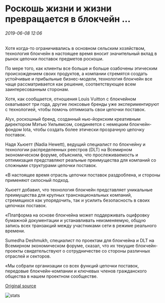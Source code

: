 # Роскошь жизни и жизни превращается в блокчейн ...

###### 2019-06-08 12:06

Хотя когда-то ограничивались в основном сельским хозяйством, технология блокчейн в настоящее время вносит значительный вклад в рынок цепочки поставок предметов роскоши.

По мере того, как клиенты все больше и больше озабочены этическим происхождением своих продуктов, а компании стремятся создать устойчивые и прибыльные бизнес-модели, технология блокчейн все чаще рассматривается как решение, соответствующее всем заинтересованным сторонам.

Хотя, как сообщается, отношения Louis Vuitton с блокчейном охватывают три года, другие люксовые бренды уже экспериментируют с технологией, чтобы помочь оптимизать свои цепочки поставок.

Alyx, роскошный бренд, созданный нью-йоркским креативным директором Мэтью Уильямсом, соединяется с немецким блокчейн-фондом Iota, чтобы создать более этически прозрачную цепочку поставок.

Надя Хьюетт (Nadia Hewett), ведущий специалист по блокчейну и технологии распределенных реестров (DLT) на Всемирном экономическом форуме, объяснила, что прослеживаемость и оптимизация представляют реальные преимущества для компаний со сложными структурами цепочки поставок.

«В настоящее время отрасль цепочки поставок раздроблена, и стороны применяют силосный подход.

Хьюетт добавил, что технология блокчейн представляет уникальные преимущества для крупных транснациональных компаний, стремящихся как упорядочить, так и усилить безопасность в своих цепочках поставок.

«Платформа на основе блокчейна может поддерживать оцифровку бумажной документации и устанавливать неизменяемую, общую запись всех транзакций между участниками сети в режиме реального времени.

Sumedha Deshmukh, специалист по проектам для блокчейна и DLT на Всемирном экономическом форуме, сказал, что их текущие блокчейн-проекты свидетельствуют о сотрудничестве со стороны различных отраслей и секторов.

«Мы собрали организации со всех функций цепочки поставок, передовые блокчейн-компании и ключевых членов гражданского общества в нашем проектном сообществе.

[Original source](https://cointelegraph.com/news/life-of-luxury-fashion-turns-to-blockchain)

![stats](https://c.statcounter.com/11760860/0/a89fa40b/1/ "stats")